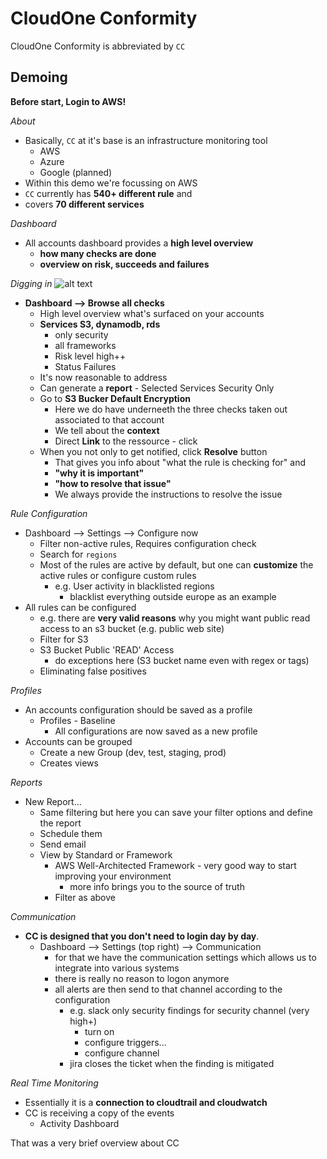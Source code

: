 # CloudOne Conformity

CloudOne Conformity is abbreviated by `CC`
## Demoing
**Before start, Login to AWS!**

*About*
* Basically, `CC` at it's base is an infrastructure monitoring tool
  * AWS
  * Azure
  * Google (planned)
* Within this demo we're focussing on AWS
* `CC` currently has **540+ different rule** and
* covers **70 different services**

*Dashboard*
* All accounts dashboard provides a **high level overview**
  * **how many checks are done**
  * **overview on risk, succeeds and failures**


*Digging in*
![alt text](https://github.com/mawinkler/devops-training/blob/master/cloudone-conformity/images/01_high_level_overview.png "High Level Overview")
* **Dashboard --> Browse all checks**
  * High level overview what's surfaced on your accounts
  * **Services S3, dynamodb, rds**
    * only security
    * all frameworks
    * Risk level high++
    * Status Failures
  * It's now reasonable to address
  * Can generate a **report** - Selected Services Security Only
  * Go to **S3 Bucker Default Encryption**
    * Here we do have underneeth the three checks taken out associated to that account
    * We tell about the **context**
    * Direct **Link** to the ressource - click
  * When you not only to get notified, click **Resolve** button
    * That gives you info about "what the rule is checking for" and
    * **"why it is important"**
    * **"how to resolve that issue"**
    * We always provide the instructions to resolve the issue

*Rule Configuration*
  * Dashboard --> Settings --> Configure now
    * Filter non-active rules, Requires configuration check
    * Search for `regions`
    * Most of the rules are active by default, but one can **customize** the active rules or configure custom rules
      * e.g. User activity in blacklisted regions
        * blacklist everything outside europe as an example
  * All rules can be configured
    * e.g. there are **very valid reasons** why you might want public read access to an s3 bucket (e.g. public web site)
    * Filter for S3
    * S3 Bucket Public 'READ' Access
      * do exceptions here (S3 bucket name even with regex or tags)
    * Eliminating false positives

*Profiles*
  * An accounts configuration should be saved as a profile
    * Profiles - Baseline
      * All configurations are now saved as a new profile
  * Accounts can be grouped
    * Create a new Group (dev, test, staging, prod)
    * Creates views

*Reports*
  * New Report...
    * Same filtering but here you can save your filter options and define the report
    * Schedule them
    * Send email
    * View by Standard or Framework
      * AWS Well-Architected Framework - very good way to start improving your environment
        * more info brings you to the source of truth
      * Filter as above

*Communication*
  * **CC is designed that you don't need to login day by day**.
    * Dashboard --> Settings (top right) --> Communication
      * for that we have the communication settings which allows us to integrate into various systems
      * there is really no reason to logon anymore
      * all alerts are then send to that channel according to the configuration
        * e.g. slack only security findings for security channel (very high+)
          * turn on
          * configure triggers...
          * configure channel
        * jira closes the ticket when the finding is mitigated

*Real Time Monitoring*
  * Essentially it is a **connection to cloudtrail and cloudwatch**
  * CC is receiving a copy of the events
    * Activity Dashboard

That was a very brief overview about CC

